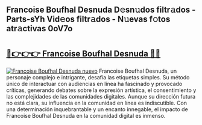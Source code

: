 ## Francoise Boufhal Desnuda D𝚎sn𝚞dos filtr𝚊dos - Parts-sYh Vid𝚎os filtr𝚊dos - N𝚞evas f𝚘tos atr𝚊ctivas 0oV7o

# <h2><a href="http://mb9xxc.tromn.icu/?c=Francoise+Boufhal+Desnuda">🔗👉👉👉 Francoise Boufhal Desnuda 🔗🔗</a></h2>

[![Francoise Boufhal Desnuda nuevo](https://i.imgur.com/pEAQMta.gif)](http://mb9xxc.tromn.icu/?c=Francoise+Boufhal+Desnuda)
Francoise Boufhal Desnuda, un personaje complejo e intrigante, desafía las etiquetas simples. Su método único de interactuar con audiencias en línea ha fascinado y provocado críticas, generando debates sobre la expresión artística, el consentimiento y las complejidades de las comunidades digitales. Aunque su dirección futura no está clara, su influencia en la comunidad en línea es indiscutible. Con una determinación inquebrantable y un encanto innegable, el impacto de Francoise Boufhal Desnuda en la comunidad digital es inmenso.

